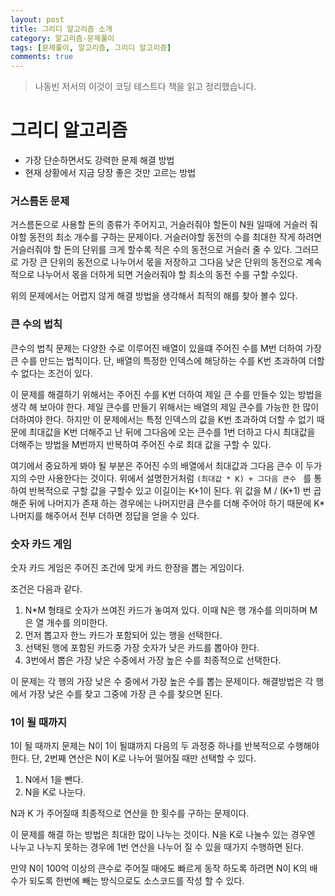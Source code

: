 ```yaml
---
layout: post
title: 그리디 알고리즘 소개
category: 알고리즘-문제풀이
tags: [문제풀이, 알고리즘, 그리디 알고리즘]
comments: true
---
```

<!----------------- 탬플릿
## forEach
### 설명
[MDN]()
### 문법
```javascript

```
### 예시
```javascript

```
------------------->

> 나동빈 저서의 이것이 코딩 테스트다 책을 읽고 정리했습니다.

# 그리디 알고리즘
- 가장 단순하면서도 강력한 문제 해결 방법
- 현재 상황에서 지금 당장 좋은 것만 고르는 방법

### 거스름돈 문제
거스름돈으로 사용할 돈의 종류가 주어지고, 거슬러줘야 할돈이 N원 일때에 거슬러 줘야할 동전의 최소 개수를 구하는 문제이다.
거슬러야할 동전의 수를 최대한 작게 하려면 거슬러줘야 할 돈의 단위를 크게 할수록 적은 수의 동전으로 거슬러 줄 수 있다.
그러므로 가장 큰 단위의 동전으로 나누어서 몫을 저장하고 그다음 낮은 단위의 동전으로 계속적으로 나누어서 몫을 더하게 되면 거슬러줘야 할 최소의 동전 수를 구할 수있다.

위의 문제에서는 어렵지 않게 해결 방법을 생각해서 최적의 해를 찾아 볼수 있다.

### 큰 수의 법칙 
큰수의 법칙 문제는 다양한 수로 이루어진 배열이 있을떄 주어진 수를 M번 더하여 가장 큰 수를 만드는 법칙이다.
단, 배열의 특정한 인덱스에 해당하는 수를 K번 초과하여 더할수 없다는 조건이 있다.

이 문제를 해결하기 위해서는 주어진 수를 K번 더하여 제일 큰 수를 만들수 있는 방법을 생각 해 보아야 한다.
제일 큰수를 만들기 위해서는 배열의 제일 큰수를 가능한 한 많이 더하여야 한다.
하지만 이 문제에서는 특정 인덱스의 값을 K번 초과하여 더할 수 없기 때문에 최대값을 K번 더해주고 난 뒤에 그다음에 오는 큰수를 1번 더하고
다시 최대값을 더해주는 방법을 M번까지 반복하여 주어진 수로 최대 값을 구할 수 있다.

여기에서 중요하게 봐야 될 부분은 주어진 수의 배열에서 최대값과 그다음 큰수 이 두가지의 수만 사용한다는 것이다.
위에서 설명한거처럼 `(최대값 * K) + 그다음 큰수 ` 를 통하여 반복적으로 구할 값을 구할수 있고 이길이는 K+1이 된다.
위 값을 M / (K+1) 번 곱해준 뒤에 나머지가 존재 하는 경우에는 나머지만큼 큰수를 더해 주어야 하기 때문에 K*나머지를 해주어서 전부 더하면 정답을 얻을 수 있다.

### 숫자 카드 게임
숫자 카드 게임은 주어진 조건에 맞게 카드 한장을 뽑는 게임이다.

조건은 다음과 같다.
1. N*M 형태로 숫자가 쓰여진 카드가 놓여져 있다. 이때 N은 행 개수를 의미하며 M은 열 개수를 의미한다.
2. 먼저 뽑고자 한느 카드가 포함되어 있는 행을 선택한다.
3. 선택된 행에 포함된 카드중 가장 숫자가 낮은 카드를 뽑아야 한다.
4. 3번에서 뽑은 가장 낮은 수중에서 가장 높은 수를 최종적으로 선택한다.

이 문제는 각 행의 가장 낮은 수 중에서 가장 높은 수를 뽑는 문제이다.
해결방법은 각 행에서 가장 낮은 수를 찾고 그중에 가장 큰 수를 찾으면 된다.

### 1이 될 때까지
1이 될 때까지 문제는 N이 1이 될떄까지 다음의 두 과정중 하나를 반복적으로 수행해야 한다.
단, 2번째 연산은 N이 K로 나누어 떨어질 때만 선택할 수 있다.

1. N에서 1을 뺀다.
2. N을 K로 나눈다.

N과 K 가 주어질때 최종적으로 연산을 한 횟수를 구하는 문제이다.

이 문제를 해결 하는 방법은 최대한 많이 나누는 것이다.
N을 K로 나눌수 있는 경우엔 나누고 나누지 못하는 경우에 1번 연산을 나누어 질 수 있을 때가지 수행하면 된다.

만약 N이 100억 이상의 큰수로 주어질 때에도 빠르게 동작 하도록 하려면 N이 K의 배수가 되도록 한번에 빼는 방식으로도 소스코드를 작성 할 수 있다.